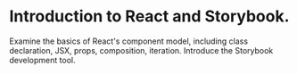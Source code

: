 # Introduction to React and Storybook.
 
Examine the basics of React's component model, including class declaration, JSX, props, composition, iteration. Introduce the Storybook development tool.